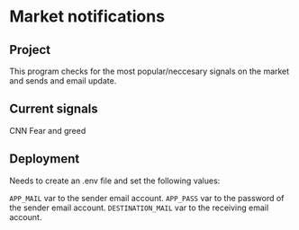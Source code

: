 # Market notifications

## Project
This program checks for the most popular/neccesary signals on the market and sends and email update.


## Current signals
CNN Fear and greed

## Deployment
Needs to create an .env file and set the following values:

`APP_MAIL` var to the sender email account.
`APP_PASS` var to the password of the sender email account.
`DESTINATION_MAIL` var to the receiving email account.
